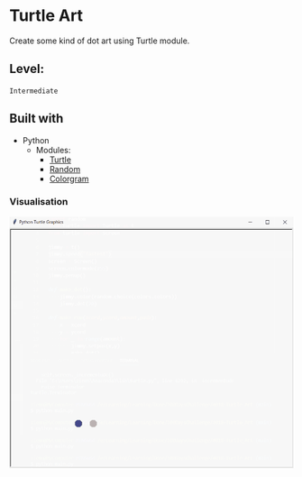 # Turtle Art

Create some kind of dot art using Turtle module.

## Level:
    Intermediate

## Built with
* Python
    - Modules:
        - [Turtle](https://docs.python.org/3/library/turtle.html#module-turtle)
        - [Random](https://docs.python.org/3/library/random.html)
        - [Colorgram](https://pypi.org/project/colorgram.py/)

### Visualisation

![](visualisation.gif)
